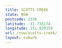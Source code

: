 ```yaml
---
title: SCOTTS CREEK
state: NSW
postcode: 2338
latitude: -31.735174
longitude: 151.029159
url: /nsw/scotts-creek/
layout: suburb
---
```

